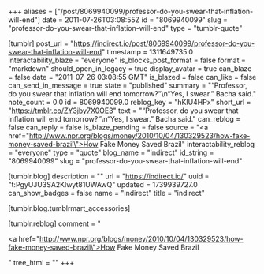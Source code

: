 +++
aliases = ["/post/8069940099/professor-do-you-swear-that-inflation-will-end"]
date = 2011-07-26T03:08:55Z
id = "8069940099"
slug = "professor-do-you-swear-that-inflation-will-end"
type = "tumblr-quote"

[tumblr]
post_url = "https://indirect.io/post/8069940099/professor-do-you-swear-that-inflation-will-end"
timestamp = 1311649735.0
interactability_blaze = "everyone"
is_blocks_post_format = false
format = "markdown"
should_open_in_legacy = true
display_avatar = true
can_blaze = false
date = "2011-07-26 03:08:55 GMT"
is_blazed = false
can_like = false
can_send_in_message = true
state = "published"
summary = "“Professor, do you swear that inflation will end tomorrow?”\n“Yes, I swear.” Bacha said."
note_count = 0.0
id = 8069940099.0
reblog_key = "hKlU4HPx"
short_url = "https://tmblr.co/ZY3jby7X0OE3"
text = "“Professor, do you swear that inflation will end tomorrow?”\n“Yes, I swear.” Bacha said."
can_reblog = false
can_reply = false
is_blaze_pending = false
source = "<a href=\"http://www.npr.org/blogs/money/2010/10/04/130329523/how-fake-money-saved-brazil\">How Fake Money Saved Brazil</a>"
interactability_reblog = "everyone"
type = "quote"
blog_name = "indirect"
id_string = "8069940099"
slug = "professor-do-you-swear-that-inflation-will-end"

[tumblr.blog]
description = ""
url = "https://indirect.io/"
uuid = "t:PgyUJU3SA2Klwyt81UWAwQ"
updated = 1739939727.0
can_show_badges = false
name = "indirect"
title = "indirect"

[tumblr.blog.tumblrmart_accessories]

[tumblr.reblog]
comment = "<p><a href=\"http://www.npr.org/blogs/money/2010/10/04/130329523/how-fake-money-saved-brazil\">How Fake Money Saved Brazil</a></p>"
tree_html = ""
+++
